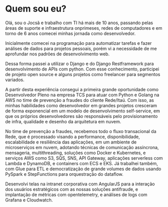 # Quem sou eu?
Olá, sou o Jocsã e trabalho com TI há mais de 10 anos, passando pelas
áreas de suporte e infraestrutura onprimeses, redes de computadores e em
torno de 6 anos comecei minhas jornada como desenvolvedor. 

Inicialmente comecei na programação para automatizar tarefas e fazer
análises de dados para projetos pessoais, porém vi a necessidade de me
aprofundar nos padrões de desenvolvimento web. 

Dessa forma passei a utilizar o Django e do Django Restframework para desenvolvimento de APIs
com python. Com esse conhecimento, participei de projeto open source e
alguns projetos como freelancer para segmentos variados.

A partir desta experiência consegui a primeira grande oportunidade como
Desenvolvedor Pleno na empresa TCS para atuar com Python e Golang na AWS
no time de prevenção a fraudes do cliente Rede/Itaú. Com isso, as minhas
habilidades como desenvolvedor em grandes projetos cresceram de forma
exponencial em um modelo de desenvolvimento self-service, em que os
próprios desenvolvedores são responsáveis pelo provisionamento de infra,
qualidade e desenho da arquitetura em nuvem. 

No time de prevenção a fraudes, recebemos todo o fluxo transacional da
Rede, que é processado visando a performance, disponibilidade,
escalabilidade e resiliência das aplicações, em um ambiente de
microserviços em nuvem, adotando técnicas de comunicação assíncrona, mensageria,
multithreading, soluções como Docker e Kubernetes, e serviços AWS como
S3, SQS, SNS, API Gateway, aplicações serverless com Lambda e DynamoDB,
e containers com ECS e EKS. Já trabalhei também, com Glue para ETL e democratização de grande volumes de dados usando PySpark e StepFunctions para orquestração do dataflow.

Desenvolvi telas na intranet corporativa com AngularJS para a
interação dos usuários estratégicos com as nossas soluções antifraude, e
implantação de métricas com opentelemetry, e análises de logs com
Grafana e Cloudwatch.
